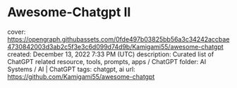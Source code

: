 # Awesome-Chatgpt II

cover: https://opengraph.githubassets.com/0fde497b03825bb56a3c34242accbae4730842003d3ab2c5f3e3c6d099d74d9b/Kamigami55/awesome-chatgpt
created: December 13, 2022 7:33 PM (UTC)
description: Curated list of ChatGPT related resource, tools, prompts, apps / ChatGPT
folder: AI Systems / AI | ChatGPT
tags: chatgpt, ai
url: https://github.com/Kamigami55/awesome-chatgpt